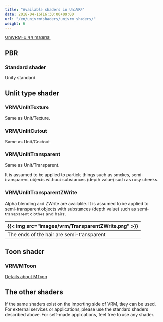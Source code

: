 ```yaml
---
title: "Available shaders in UniVRM"
date: 2018-04-16T16:30:00+09:00
url: "/en/univrm/shaders/univrm_shaders/"
weight: 6
---
```


[UniVRM-0.44 material](../univrm_shaders_044/) 

## PBR
### Standard shader
Unity standard.

## Unlit type shader
### VRM/UnlitTexture
Same as Unit/Texture.
### VRM/UnlitCutout
Same as Unit/Coutout.
### VRM/UnlitTransparent
Same as Unit/Transparent.

It is assumed to be applied to particle things such as smokes, semi-transparent objects without substances (depth value) such as rosy cheeks.

### VRM/UnlitTransparentZWrite
Alpha blending and ZWrite are available. It is assumed to be applied to semi-transparent objects with substances (depth value) such as semi-transparent clothes and hairs.

|{{< img src="images/vrm/TransparentZWrite.png" >}}|
|-----|
|The ends of the hair are semi-transparent|

## Toon shader
### VRM/MToon
[Details about MToon](../mtoon)

## The other shaders
If the same shaders exist on the importing side of VRM, they can be used.
For external services or applications, please use the standard shaders described above.
For self-made applications, feel free to use any shader.